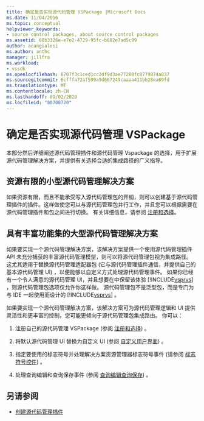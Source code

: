```yaml
---
title: 确定是否实现源代码管理 VSPackage |Microsoft Docs
ms.date: 11/04/2016
ms.topic: conceptual
helpviewer_keywords:
- source control packages, about source control packages
ms.assetid: 60b3326e-e7e2-4729-95fc-b682e7ad5c99
author: acangialosi
ms.author: anthc
manager: jillfra
ms.workload:
- vssdk
ms.openlocfilehash: 8707f3c1ced1cc2df9d3ae77280fc8779874a837
ms.sourcegitcommit: 6cfffa72af599a9d667249caaaa411bb28ea69fd
ms.translationtype: MT
ms.contentlocale: zh-CN
ms.lasthandoff: 09/02/2020
ms.locfileid: "80708720"
---
```

# <a name="determine-whether-to-implement-a-source-control-vspackage"></a>确定是否实现源代码管理 VSPackage
本部分然后详细阐述源代码管理插件和源代码管理 Vspackage 的选择，用于扩展源代码管理解决方案，并提供有关选择合适的集成路径的广义指导。

## <a name="small-source-control-solution-with-limited-resources"></a>资源有限的小型源代码管理解决方案
 如果资源有限，而且不能承受写入源代码管理包的开销，则可以创建基于源代码管理插件的插件。这样做使您可以与源代码管理包并行工作，并且您可以根据需要在源代码管理插件和包之间进行切换。 有关详细信息，请参阅 [注册和选择](../../extensibility/internals/registration-and-selection-source-control-vspackage.md)。

## <a name="large-source-control-solution-with-a-rich-feature-set"></a>具有丰富功能集的大型源代码管理解决方案
 如果要实现一个源代码管理解决方案，该解决方案提供一个使用源代码管理插件 API 未充分捕获的丰富源代码管理模型，则可以将源代码管理包视为集成路径。 这尤其适用于替换源代码管理适配器包 (它与源代码管理插件通信，并提供自己的基本源代码管理 UI) ，以便能够以自定义方式处理源代码管理事件。 如果你已经有一个令人满意的源代码管理 UI，并且想要在中保留该体验 [!INCLUDE[vsprvs](../../code-quality/includes/vsprvs_md.md)] ，则源代码管理包选项仅允许你这样做。 源代码管理包不是泛型包，而是专门为与 IDE 一起使用而设计的 [!INCLUDE[vsprvs](../../code-quality/includes/vsprvs_md.md)] 。

 如果要实现一个源代码管理解决方案，该解决方案可为源代码管理逻辑和 UI 提供灵活性和更丰富的控制，您可能更倾向于源代码管理包集成路由。 你可以：

1. 注册自己的源代码管理 VSPackage (参阅 [注册和选择](../../extensibility/internals/registration-and-selection-source-control-vspackage.md)) 。

2. 将默认源代码管理 UI 替换为自定义 UI (参阅 [自定义用户界面](../../extensibility/internals/custom-user-interface-source-control-vspackage.md)) 。

3. 指定要使用的标志符号并处理解决方案资源管理器标志符号事件 (请参阅 [标志符号控件](../../extensibility/internals/glyph-control-source-control-vspackage.md)) 。

4. 处理查询编辑和查询保存事件 (参阅 [查询编辑查询保存](../../extensibility/internals/query-edit-query-save-source-control-vspackage.md)) 。

## <a name="see-also"></a>另请参阅
- [创建源代码管理插件](../../extensibility/internals/creating-a-source-control-plug-in.md)
